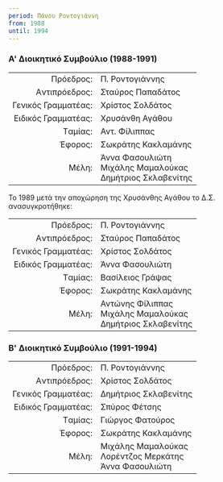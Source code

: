 ```yaml
---
period: Πάνου Ροντογιάννη
from: 1988
until: 1994
---
```


### Α' Διοικητικό Συμβούλιο (1988-1991)

|                              |                        |
| ---------------------------: | :----------------------|
| Πρόεδρος: | Π. Ροντογιάννης|
| Aντιπρόεδρος: | Σταύρος Παπαδάτος |
| Γενικός Γραμματέας: | Χρίστος Σολδάτος |
| Eιδικός Γραμματέας: | Χρυσάνθη Αγάθου |
| Tαμίας: | Αντ. Φίλιππας|
| Έφορος: | Σωκράτης Κακλαμάνης|
| Μέλη: | Άννα Φασουλιώτη<br/>Μιχάλης Μαμαλούκας<br/>Δημήτριος Σκλαβενίτης|

Το 1989 μετά την αποχώρηση της Χρυσάνθης Αγάθου το Δ.Σ. ανασυγκροτήθηκε:

|                              |                        |
| ---------------------------: | :----------------------|
| Πρόεδρος: | Π. Ροντογιάννης|
| Aντιπρόεδρος: | Σταύρος Παπαδάτος |
| Γενικός Γραμματέας: | Χρίστος Σολδάτος |
| Eιδικός Γραμματέας: | Άννα Φασουλιώτη |
| Tαμίας: | Βασίλειος Γράψας|
| Έφορος: | Σωκράτης Κακλαμάνης|
| Μέλη: | Αντώνης Φίλιππας<br/>Μιχάλης Μαμαλούκας<br/>Δημήτριος Σκλαβενίτης|


### Β' Διοικητικό Συμβούλιο (1991-1994)

|                              |                        |
| ---------------------------: | :----------------------|
| Πρόεδρος: | Π. Ροντογιάννης|
| Aντιπρόεδρος: | Χρίστος Σολδάτος |
| Γενικός Γραμματέας: | Δημήτριος Σκλαβενίτης |
| Eιδικός Γραμματέας: | Σπύρος Φέτσης |
| Tαμίας: | Γιώργος Φατούρος|
| Έφορος: | Σωκράτης Κακλαμάνης|
| Μέλη: | Μιχάλης Μαμαλούκας<br/>Λορέντζος Μερκάτης<br/>Άννα Φασουλιώτη|
